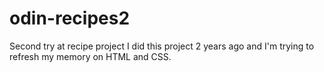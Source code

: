 # odin-recipes2
Second try at recipe project
I did this project 2 years ago and I'm trying to refresh my memory on HTML and CSS.
